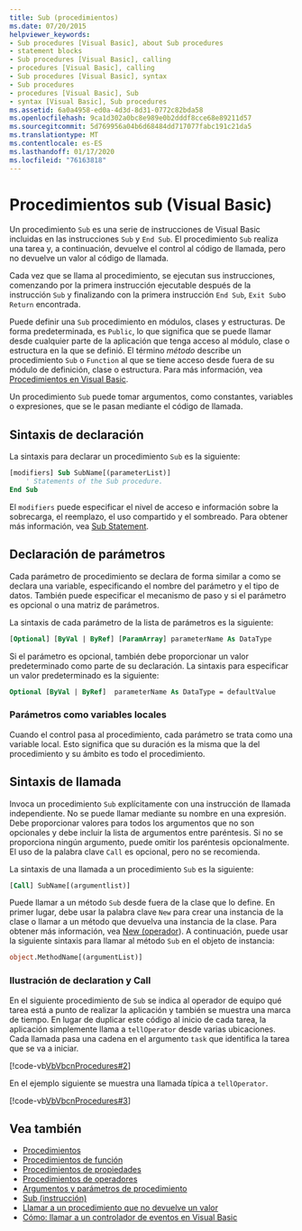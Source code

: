 ```yaml
---
title: Sub (procedimientos)
ms.date: 07/20/2015
helpviewer_keywords:
- Sub procedures [Visual Basic], about Sub procedures
- statement blocks
- Sub procedures [Visual Basic], calling
- procedures [Visual Basic], calling
- Sub procedures [Visual Basic], syntax
- Sub procedures
- procedures [Visual Basic], Sub
- syntax [Visual Basic], Sub procedures
ms.assetid: 6a0a4958-ed0a-4d3d-8d31-0772c82bda58
ms.openlocfilehash: 9ca1d302a0bc8e989e0b2dddf8cce68e89211d57
ms.sourcegitcommit: 5d769956a04b6d68484dd717077fabc191c21da5
ms.translationtype: MT
ms.contentlocale: es-ES
ms.lasthandoff: 01/17/2020
ms.locfileid: "76163818"
---
```

# <a name="sub-procedures-visual-basic"></a>Procedimientos sub (Visual Basic)

Un procedimiento `Sub` es una serie de instrucciones de Visual Basic incluidas en las instrucciones `Sub` y `End Sub`. El procedimiento `Sub` realiza una tarea y, a continuación, devuelve el control al código de llamada, pero no devuelve un valor al código de llamada.

Cada vez que se llama al procedimiento, se ejecutan sus instrucciones, comenzando por la primera instrucción ejecutable después de la instrucción `Sub` y finalizando con la primera instrucción `End Sub`, `Exit Sub`o `Return` encontrada.

Puede definir una `Sub` procedimiento en módulos, clases y estructuras. De forma predeterminada, es `Public`, lo que significa que se puede llamar desde cualquier parte de la aplicación que tenga acceso al módulo, clase o estructura en la que se definió. El término *método* describe un procedimiento `Sub` o `Function` al que se tiene acceso desde fuera de su módulo de definición, clase o estructura. Para más información, vea [Procedimientos en Visual Basic](./index.md).

Un procedimiento `Sub` puede tomar argumentos, como constantes, variables o expresiones, que se le pasan mediante el código de llamada.

## <a name="declaration-syntax"></a>Sintaxis de declaración

La sintaxis para declarar un procedimiento `Sub` es la siguiente:

```vb
[modifiers] Sub SubName[(parameterList)]
    ' Statements of the Sub procedure.
End Sub
```

El `modifiers` puede especificar el nivel de acceso e información sobre la sobrecarga, el reemplazo, el uso compartido y el sombreado. Para obtener más información, vea [Sub Statement](../../../language-reference/statements/sub-statement.md).

## <a name="parameter-declaration"></a>Declaración de parámetros

Cada parámetro de procedimiento se declara de forma similar a como se declara una variable, especificando el nombre del parámetro y el tipo de datos. También puede especificar el mecanismo de paso y si el parámetro es opcional o una matriz de parámetros.

La sintaxis de cada parámetro de la lista de parámetros es la siguiente:

```vb
[Optional] [ByVal | ByRef] [ParamArray] parameterName As DataType
```

Si el parámetro es opcional, también debe proporcionar un valor predeterminado como parte de su declaración. La sintaxis para especificar un valor predeterminado es la siguiente:

```vb
Optional [ByVal | ByRef]  parameterName As DataType = defaultValue
```

### <a name="parameters-as-local-variables"></a>Parámetros como variables locales

Cuando el control pasa al procedimiento, cada parámetro se trata como una variable local. Esto significa que su duración es la misma que la del procedimiento y su ámbito es todo el procedimiento.

## <a name="calling-syntax"></a>Sintaxis de llamada

Invoca un procedimiento `Sub` explícitamente con una instrucción de llamada independiente. No se puede llamar mediante su nombre en una expresión. Debe proporcionar valores para todos los argumentos que no son opcionales y debe incluir la lista de argumentos entre paréntesis. Si no se proporciona ningún argumento, puede omitir los paréntesis opcionalmente. El uso de la palabra clave `Call` es opcional, pero no se recomienda.

La sintaxis de una llamada a un procedimiento `Sub` es la siguiente:

```vb
[Call] SubName[(argumentlist)]
```

Puede llamar a un método `Sub` desde fuera de la clase que lo define. En primer lugar, debe usar la palabra clave `New` para crear una instancia de la clase o llamar a un método que devuelva una instancia de la clase. Para obtener más información, vea [New (operador](../../../language-reference/operators/new-operator.md)). A continuación, puede usar la siguiente sintaxis para llamar al método `Sub` en el objeto de instancia:

```vb
object.MethodName[(argumentList)]
```

### <a name="illustration-of-declaration-and-call"></a>Ilustración de declaration y Call

En el siguiente procedimiento de `Sub` se indica al operador de equipo qué tarea está a punto de realizar la aplicación y también se muestra una marca de tiempo. En lugar de duplicar este código al inicio de cada tarea, la aplicación simplemente llama a `tellOperator` desde varias ubicaciones. Cada llamada pasa una cadena en el argumento `task` que identifica la tarea que se va a iniciar.

[!code-vb[VbVbcnProcedures#2](~/samples/snippets/visualbasic/VS_Snippets_VBCSharp/VbVbcnProcedures/VB/Class1.vb#2)]

En el ejemplo siguiente se muestra una llamada típica a `tellOperator`.

[!code-vb[VbVbcnProcedures#3](~/samples/snippets/visualbasic/VS_Snippets_VBCSharp/VbVbcnProcedures/VB/Class1.vb#3)]

## <a name="see-also"></a>Vea también

- [Procedimientos](./index.md)
- [Procedimientos de función](./function-procedures.md)
- [Procedimientos de propiedades](./property-procedures.md)
- [Procedimientos de operadores](./operator-procedures.md)
- [Argumentos y parámetros de procedimiento](./procedure-parameters-and-arguments.md)
- [Sub (instrucción)](../../../language-reference/statements/sub-statement.md)
- [Llamar a un procedimiento que no devuelve un valor](./how-to-call-a-procedure-that-does-not-return-a-value.md)
- [Cómo: llamar a un controlador de eventos en Visual Basic](./how-to-call-an-event-handler.md)

